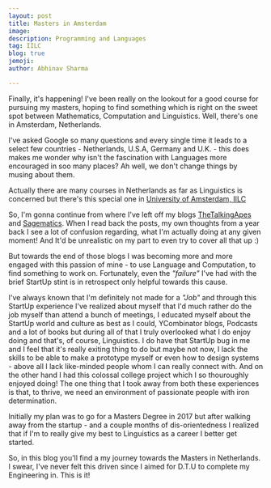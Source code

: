 ```yaml
---
layout: post
title: Masters in Amsterdam
image:
description: Programming and Languages
tag: IILC
blog: true
jemoji:
author: Abhinav Sharma

---
```


Finally, it's happening! I've been really on the lookout for a good course for pursuing my masters, hoping to find something which is right on the sweet spot between Mathematics, Computation and Linguistics. Well, there's one in Amsterdam, Netherlands.

I've asked Google so many questions and every single time it leads to a select few countries - Netherlands, U.S.A, Germany and U.K. - this does makes me wonder why isn't the fascination with Languages more encouraged in soo many places? Ah well, we don't change things by musing about them.

Actually there are many courses in Netherlands as far as Linguistics is concerned but there's this special one in [University of Amsterdam, IILC](https://www.illc.uva.nl/MScLogic/)

So, I'm gonna continue from where I've left off my blogs [TheTalkingApes](https://thetalkingapes.blogspot.in/) and [Sagematics](https://sagematics.blogspot.in/). When I read back the posts, my own thoughts from a year back I see a lot of confusion regarding, what I'm actually doing at any given moment! And It'd be unrealistic on my part to even try to cover all that up :)

But towards the end of those blogs I was becoming more and more engaged with this passion of mine - to use Language and Computation, to find something to work on. Fortunately, even the *"failure"* I've had with the brief StartUp stint is in retrospect only helpful towards this cause.

I've always known that I'm definitely not made for a *"Job"* and through this StartUp experience I've realized about myself that I'd much rather do the job myself than attend a bunch of meetings, I educated myself about the StartUp world and culture as best as I could, YCombinator blogs, Podcasts and a lot of books but during all of that I truly overlooked what I do enjoy doing and that's, of course, Linguistics. I do have that StartUp bug in me and I feel that it's really exiting thing to do but maybe not now, I lack the skills to be able to make a prototype myself or even how to design systems - above all I lack like-minded people whom I can really connect with. And on the other hand I had this colossal college project which I so thouroughly enjoyed doing! The one thing that I took away from both these experiences is that, to thrive, we need an environment of passionate people with iron determination.

Initially my plan was to go for a Masters Degree in 2017 but after walking away from the startup - and a couple months of dis-orientedness I realized that if I'm to really give my best to Linguistics as a career I better get started.

So, in this blog you'll find a my journey towards the Masters in Netherlands. I swear, I've never felt this driven since I aimed for D.T.U to complete my Engineering in. This is it!

